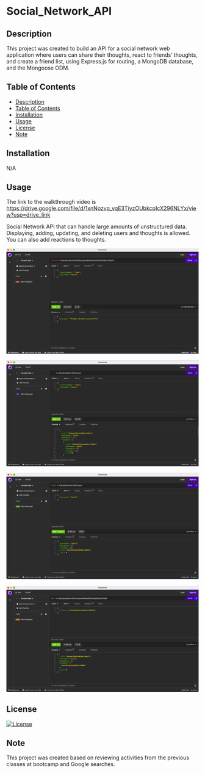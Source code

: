# Social_Network_API

## Description

This project was created to build an API for a social network web application where users can share their thoughts, react to friends’ thoughts, and create a friend list, using Express.js for routing, a MongoDB database, and the Mongoose ODM. 


## Table of Contents
- [Description](#description)
- [Table of Contents](#table-of-contents)
- [Installation](#installation)
- [Usage](#usage)
- [License](#license)
- [Note](#note)


## Installation

N/A


## Usage

The link to the walkthrough video is https://drive.google.com/file/d/1xnNozvq_vqE3TiyzOUbkcpIcX296NLYx/view?usp=drive_link

Social Network API that can handle large amounts of unstructured data. Displaying, adding, updating, and deleting users and thoughts is allowed. You can also add reactions to thoughts.

![Alt text](<Public/images/Screen Shot 2023-11-07 at 8.14.53 PM.png>)

![Alt text](<Public/images/Screen Shot 2023-11-07 at 8.15.28 PM.png>)

![Alt text](<Public/images/Screen Shot 2023-11-07 at 8.16.04 PM.png>)

![Alt text](<Public/images/Screen Shot 2023-11-07 at 8.17.42 PM.png>)


## License

[![License](https://img.shields.io/badge/License-None-blue.svg)](LICENSE)


## Note

This project was created based on reviewing activities from the previous classes at bootcamp and Google searches.
